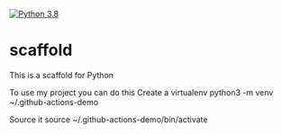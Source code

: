 [![Python 3.8](https://github.com/vuonghongphong95/scaffold/actions/workflows/main.yml/badge.svg)](https://github.com/vuonghongphong95/scaffold/actions/workflows/main.yml)

# scaffold
This is a scaffold for Python

To use my project you can do this
Create a virtualenv python3 -m venv ~/.github-actions-demo

Source it source ~/.github-actions-demo/bin/activate
